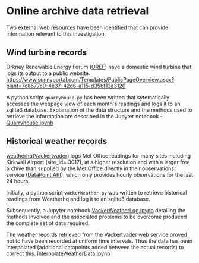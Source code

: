 # Online archive data retrieval

Two external web resources have been identified that can provide information relevant to this investigation.

## Wind turbine records

Orkney Renewable Energy Forum ([OREF](http://www.oref.co.uk/)) have a domestic wind turbine that logs its output to a public website:  
https://www.sunnyportal.com/Templates/PublicPageOverview.aspx?plant=7c8677c0-4e37-42d6-a115-d356f13a3120

A python script `quarryhouse.py` has been written that sytematically accesses the webpage view of each month's readings and logs it to an sqlite3 database.
Explanation of the data structure and the methods used to retrieve the information are described in the Jupyter notebook - [Quarryhouse.ipynb](./Quarryhouse.ipynb)

## Historical weather records

[weatherhq](https://www.weatherhq.co.uk/weather-station/kirkwall-airport)([Vackertvader](https://www.vackertvader.se/v%C3%A4derstation/kirkwall-airport)) logs Met Office readings for many sites including Kirkwall Airport (site_id= 3017), at a higher resolution and with a larger free archive than supplied by the Met Office directly in their observations service ([DataPoint API](https://www.metoffice.gov.uk/datapoint/product/uk-hourly-site-specific-observations/detailed-documentation)), which only provides hourly observations for the last 24 hours.

Initially, a python script `vackerWeather.py` was written to retrieve historical readings from Weatherhq and log it to an sqlite3 database.  

Subsequently, a Jupyter notebook [VackerWeatherLog.ipynb](./VackerWeatherLog.ipynb) detailing the methods involved and the associated problems to be overcome produced the complete set of data required.

The weather records retrieved from the Vackertvader web service proved not to have been recorded at uniform time intervals.  Thus the data has been interpolated (additional datapoints added between the actual records) to correct this. [InterpolateWeatherData.ipynb](./InterpolateWeatherData.ipynb)